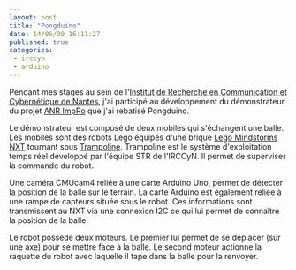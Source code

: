 ```yaml
---
layout: post
title: "Pongduino"
date: 14/06/30 16:11:27
published: true
categories:
 - irccyn
 - arduino
---
```

Pendant mes stages au sein de l'[Institut de Recherche en Communication et Cybernétique de Nantes][irccyn], j'ai participé au développement du démonstrateur du projet [ANR ImpRo] que j'ai rebatisé Pongduino.


Le démonstrateur est composé de deux mobiles qui s'échangent une balle. Les mobiles sont des robots Lego équipés d'une brique [Lego Mindstorms NXT] tournant sous [Trampoline]. Trampoline est le système d'exploitation temps réel développé par l'équipe STR de l'IRCCyN. Il permet de superviser la commande du robot.


Une caméra CMUcam4 reliée à une carte Arduino Uno, permet de détecter la position de la balle sur le terrain. La carte Arduino est également reliée à une rampe de capteurs située sous le robot. Ces informations sont transmissent au NXT via une connexion I2C ce qui lui permet de connaître la position de la balle.

Le robot possède deux moteurs. Le premier lui permet de se déplacer (sur une axe) pour se mettre face à la balle. Le second moteur actionne la raquette du robot avec laquelle il tape dans la balle pour la renvoyer.

[ANR ImpRo]: http://anr-impro.irccyn.ec-nantes.fr/#description
[Lego Mindstorms NXT]: https://fr.wikipedia.org/wiki/Lego_Mindstorms_NXT
[Trampoline]: http://trampoline.rts-software.org
[irccyn]: http://www.irccyn.ec-nantes.fr/fr/l-irccyn/presentation
